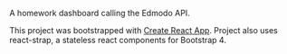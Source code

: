 A homework dashboard calling the Edmodo API. 

This project was bootstrapped with [Create React App](https://github.com/facebookincubator/create-react-app). Project also uses react-strap, a stateless react components for Bootstrap 4.
